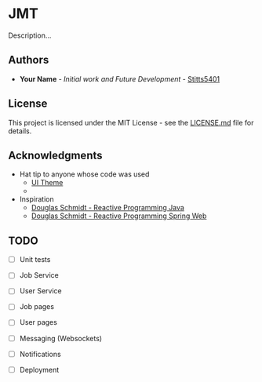 # JMT

  Description...

## Authors

- **Your Name** - *Initial work and Future Development* - [Stitts5401](https://github.com/Stitts5401)

## License

This project is licensed under the MIT License - see the [LICENSE.md](LICENSE.md) file for details.

## Acknowledgments

- Hat tip to anyone whose code was used
  - [UI Theme](https://themes.getbootstrap.com/product/booking-multipurpose-booking-and-directory-theme/)
  - 
- Inspiration
  - [Douglas Schmidt - Reactive Programming Java](https://www.youtube.com/playlist?list=PLZ9NgFYEMxp6WomQBCUPnDML29LDjYNCj)
  - [Douglas Schmidt - Reactive Programming Spring Web](https://www.youtube.com/playlist?list=PLZ9NgFYEMxp5ro_KeGti_H8rudfivYK0c)
  

## TODO

- [ ] Unit tests
- [ ] Job Service
- [ ] User Service
- [ ] Job pages
- [ ] User pages
- [ ] Messaging (Websockets)
- [ ] Notifications
- [ ] Deployment
      
